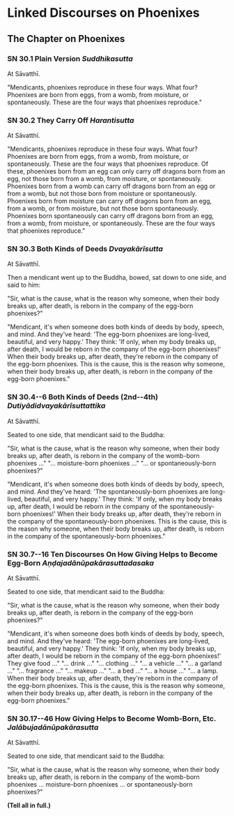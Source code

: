 # Linked Discourses on Phoenixes

<!--pg-->
## The Chapter on Phoenixes

### SN 30.1 Plain Version *Suddhikasutta*

At Sāvatthī.

"Mendicants, phoenixes reproduce in these four ways. What four?
Phoenixes are born from eggs, from a womb, from moisture, or
spontaneously. These are the four ways that phoenixes reproduce."

<!--pg-->
### SN 30.2 They Carry Off *Harantisutta*

At Sāvatthī.

"Mendicants, phoenixes reproduce in these four ways. What four?
Phoenixes are born from eggs, from a womb, from moisture, or
spontaneously. These are the four ways that phoenixes reproduce. Of
these, phoenixes born from an egg can only carry off dragons born from
an egg, not those born from a womb, from moisture, or spontaneously.
Phoenixes born from a womb can carry off dragons born from an egg or
from a womb, but not those born from moisture or spontaneously.
Phoenixes born from moisture can carry off dragons born from an egg,
from a womb, or from moisture, but not those born spontaneously.
Phoenixes born spontaneously can carry off dragons born from an egg,
from a womb, from moisture, or spontaneously. These are the four ways
that phoenixes reproduce."

<!--pg-->
### SN 30.3 Both Kinds of Deeds *Dvayakārīsutta*

At Sāvatthī.

Then a mendicant went up to the Buddha, bowed, sat down to one side, and
said to him:

"Sir, what is the cause, what is the reason why someone, when their body
breaks up, after death, is reborn in the company of the egg-born
phoenixes?"

"Mendicant, it's when someone does both kinds of deeds by body, speech,
and mind. And they've heard: 'The egg-born phoenixes are long-lived,
beautiful, and very happy.' They think: 'If only, when my body breaks
up, after death, I would be reborn in the company of the egg-born
phoenixes!' When their body breaks up, after death, they're reborn in
the company of the egg-born phoenixes. This is the cause, this is the
reason why someone, when their body breaks up, after death, is reborn in
the company of the egg-born phoenixes."

<!--pg-->
### SN 30.4--6 Both Kinds of Deeds (2nd--4th) *Dutiyādidvayakārīsuttattika*

At Sāvatthī.

Seated to one side, that mendicant said to the Buddha:

"Sir, what is the cause, what is the reason why someone, when their body
breaks up, after death, is reborn in the company of the womb-born
phoenixes ..." "... moisture-born phoenixes ..." "... or
spontaneously-born phoenixes?"

"Mendicant, it's when someone does both kinds of deeds by body, speech,
and mind. And they've heard: 'The spontaneously-born phoenixes are
long-lived, beautiful, and very happy.' They think: 'If only, when my
body breaks up, after death, I would be reborn in the company of the
spontaneously-born phoenixes!' When their body breaks up, after death,
they're reborn in the company of the spontaneously-born phoenixes. This
is the cause, this is the reason why someone, when their body breaks up,
after death, is reborn in the company of the spontaneously-born
phoenixes."

<!--pg-->
### SN 30.7--16 Ten Discourses On How Giving Helps to Become Egg-Born *Aṇḍajadānūpakārasuttadasaka*

At Sāvatthī.

Seated to one side, that mendicant said to the Buddha:

"Sir, what is the cause, what is the reason why someone, when their body
breaks up, after death, is reborn in the company of the egg-born
phoenixes?"

"Mendicant, it's when someone does both kinds of deeds by body, speech,
and mind. And they've heard: 'The egg-born phoenixes are long-lived,
beautiful, and very happy.' They think: 'If only, when my body breaks
up, after death, I would be reborn in the company of the egg-born
phoenixes!' They give food ..." "... drink ..." "... clothing ..." "...
a vehicle ..." "... a garland ..." "... fragrance ..." "... makeup ..."
"... a bed ..." "... a house ..." "... a lamp. When their body breaks
up, after death, they're reborn in the company of the egg-born
phoenixes. This is the cause, this is the reason why someone, when their
body breaks up, after death, is reborn in the company of the egg-born
phoenixes."

<!--pg-->
### SN 30.17--46 How Giving Helps to Become Womb-Born, Etc. *Jalābujadānūpakārasutta*

At Sāvatthī.

Seated to one side, that mendicant said to the Buddha:

"Sir, what is the cause, what is the reason why someone, when their body
breaks up, after death, is reborn in the company of the womb-born
phoenixes ... moisture-born phoenixes ... or spontaneously-born
phoenixes?"

**(Tell all in full.)**



